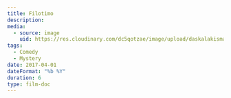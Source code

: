 ```yaml
---
title: Filotimo
description: 
media:
  - source: image
    uid: https://res.cloudinary.com/dc5qotzae/image/upload/daskalakismanos/scenes/filotimo
tags: 
  - Comedy
  - Mystery
date: 2017-04-01
dateFormat: "%b %Y"
duration: 6
type: film-doc
---
```

